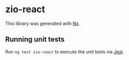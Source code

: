# zio-react

This library was generated with [Nx](https://nx.dev).

## Running unit tests

Run `ng test zio-react` to execute the unit tests via [Jest](https://jestjs.io).
